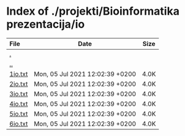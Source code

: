 # Index of ./projekti/Bioinformatika prezentacija/io

File | Date | Size
:--- | --- | ---
[.](.) | |
[..](..) | |
[<span>1io.txt</span>](1io.txt) | Mon, 05 Jul 2021 12:02:39 +0200 | 4.0K
[<span>2io.txt</span>](2io.txt) | Mon, 05 Jul 2021 12:02:39 +0200 | 4.0K
[<span>3io.txt</span>](3io.txt) | Mon, 05 Jul 2021 12:02:39 +0200 | 4.0K
[<span>4io.txt</span>](4io.txt) | Mon, 05 Jul 2021 12:02:39 +0200 | 4.0K
[<span>5io.txt</span>](5io.txt) | Mon, 05 Jul 2021 12:02:39 +0200 | 4.0K
[<span>6io.txt</span>](6io.txt) | Mon, 05 Jul 2021 12:02:39 +0200 | 4.0K
